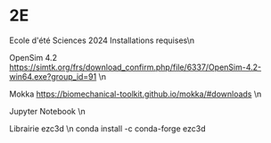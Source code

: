 # 2E
Ecole d'été Sciences 2024
Installations requises\n

OpenSim 4.2 https://simtk.org/frs/download_confirm.php/file/6337/OpenSim-4.2-win64.exe?group_id=91 \n

Mokka https://biomechanical-toolkit.github.io/mokka/#downloads \n

Jupyter Notebook \n

Librairie ezc3d \n
conda install -c conda-forge ezc3d 
